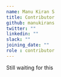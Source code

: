 ```yaml
---
name: Manu Kiran S
title: Contributor
github: manukirans
twitter: ""
linkedin: ""
slack: ""
joining_date: ""
role : contributor
---
```


Still waiting for this
